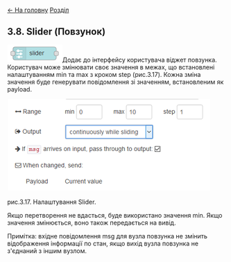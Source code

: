 [<- На головну](../)  [Розділ](README.md)

## 3.8. Slider (Повзунок)

![img](media/slider.png)Додає до інтерфейсу користувача віджет повзунка. Користувач може змінювати своє значення в межах, що встановлені налаштуванням min та max з кроком step (рис.3.17). Кожна зміна значення буде генерувати повідомлення зі значенням, встановленим як payload.

 

![img](media/3_17.png)

рис.3.17. Налаштування Slider.

Якщо перетворення не вдасться, буде використано значення min. Якщо значення змінюється, воно також передається на вивід. 

Примітка: вхідне повідомлення msg для вузла повзунка не змінить відображення інформації по стан, якщо вихід вузла повзунка не з'єднаний з іншим вузлом.
